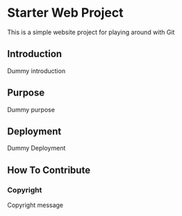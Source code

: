 # Starter Web Project

This is  a simple website project for playing around with Git

## Introduction

Dummy introduction

## Purpose

Dummy purpose

## Deployment

Dummy Deployment

## How To Contribute

### Copyright

Copyright message